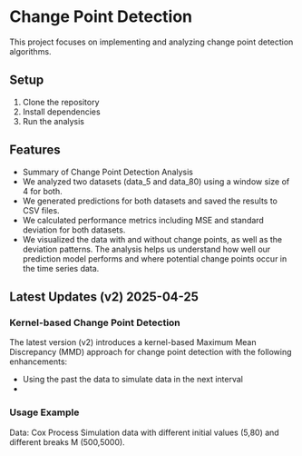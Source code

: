 # Change Point Detection

This project focuses on implementing and analyzing change point detection algorithms.

## Setup

1. Clone the repository
2. Install dependencies
3. Run the analysis

## Features
- Summary of Change Point Detection Analysis
- We analyzed two datasets (data_5 and data_80) using a window size of 4 for both.
- We generated predictions for both datasets and saved the results to CSV files.
- We calculated performance metrics including MSE and standard deviation for both datasets.
- We visualized the data with and without change points, as well as the deviation patterns.
The analysis helps us understand how well our prediction model performs and where potential change points occur in the time series data.

## Latest Updates (v2) 2025-04-25

### Kernel-based Change Point Detection

The latest version (v2) introduces a kernel-based Maximum Mean Discrepancy (MMD) approach for change point detection with the following enhancements:

- Using the past the data to simulate data in the next interval
- 
### Usage Example
Data: Cox Process Simulation data with different initial values (5,80) and different breaks M (500,5000).